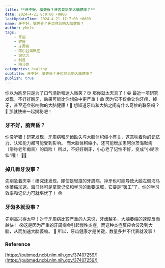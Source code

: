 ```yaml
---
title: **牙不好，脑壳昏？牙齿竟影响大脑健康？**
date: 2024-4-21 8:0:00 +0800
lastUpdateTime: 2024-4-21 17:7:00 +0800
name: 牙不好，脑壳昏？牙齿竟影响大脑健康？
author: yhelo
tags: 
    - 牙齿
    - 健康
    - 牙周病
    - 阿尔兹海默症
    - 记忆力
    - 科普
    - 海马体
categories: healthy
subtitle: 牙不好，脑壳昏？牙齿竟影响大脑健康？
publish: true
---
```

    
你以为刷牙只是为了口气清新和迷人微笑？😏 那你就太天真了！😁 最近一项研究发现，不好好刷牙，后果可能比你想象中更严重！😱 因为它不仅会让你牙疼、掉牙，甚至还会影响你的大脑健康！🧠 想知道牙齿和大脑之间有什么奇妙的联系吗？🤔 那就快来一起揭秘吧！

### 牙不好，脑壳昏？

你没听错！研究发现，牙周病和牙齿缺失与大脑体积缩小有关，这意味着你的记忆力、认知能力都可能受到影响。 而大脑体积缩小，还可能增加患阿尔茨海默病（俗称老年痴呆）的风险！ 所以，不好好刷牙，小心老了记性不好，变成“小糊涂仙”哦！ 😵‍💫

### 掉几颗牙没事？

先别急着庆幸！研究还发现，即使是轻度的牙周病，掉牙也可能导致大脑左侧海马体萎缩加速。海马体可是掌管记忆和学习的重要区域，它要是“罢工”了，你的学习效率和记忆力可就堪忧了！ 😢

### 牙齿多就没事？

先别高兴得太早！对于牙周病比较严重的人来说，牙齿越多，大脑萎缩的速度反而越快！ 😱这是因为严重的牙周病会引起慢性炎症，而这种炎症反应会波及到大脑，从而加速大脑萎缩。 🤔 所以，牙齿健康才是关键，数量多并不代表就没事！

### Reference

[https://pubmed.ncbi.nlm.nih.gov/37407259/](https://pubmed.ncbi.nlm.nih.gov/37407259/)
